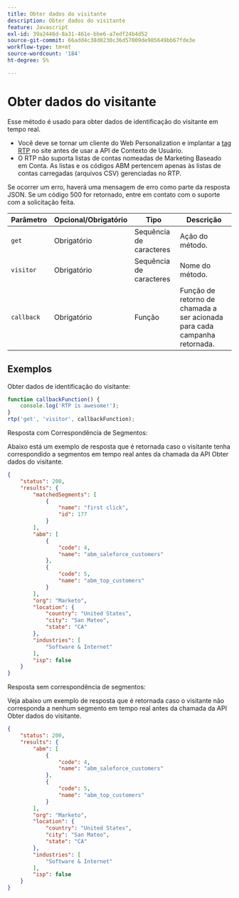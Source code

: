 ```yaml
---
title: Obter dados do visitante
description: Obter dados do visitante
feature: Javascript
exl-id: 39a2446d-8a31-461e-bbe6-a7edf24b4d52
source-git-commit: 66add4c38d0230c36d57009de985649bb67fde3e
workflow-type: tm+mt
source-wordcount: '184'
ht-degree: 5%

---
```


# Obter dados do visitante

Esse método é usado para obter dados de identificação do visitante em tempo real.

- Você deve se tornar um cliente do Web Personalization e implantar a [tag RTP](https://experienceleague.adobe.com/en/docs/marketo/using/product-docs/web-personalization/rtp-tag-implementation/deploy-the-rtp-javascript) no site antes de usar a API de Contexto de Usuário.
- O RTP não suporta listas de contas nomeadas de Marketing Baseado em Conta. As listas e os códigos ABM pertencem apenas às listas de contas carregadas (arquivos CSV) gerenciadas no RTP.

Se ocorrer um erro, haverá uma mensagem de erro como parte da resposta JSON. Se um código 500 for retornado, entre em contato com o suporte com a solicitação feita.

| Parâmetro | Opcional/Obrigatório | Tipo | Descrição |
|---|---|---|---|
| `get` | Obrigatório | Sequência de caracteres | Ação do método. |
| `visitor` | Obrigatório | Sequência de caracteres | Nome do método. |
| `callback` | Obrigatório | Função | Função de retorno de chamada a ser acionada para cada campanha retornada. |

## Exemplos

Obter dados de identificação do visitante:

```javascript
function callbackFunction() {
    console.log('RTP is awesome!');
}
rtp('get', 'visitor', callbackFunction);
```

Resposta com Correspondência de Segmentos:

Abaixo está um exemplo de resposta que é retornada caso o visitante tenha correspondido a segmentos em tempo real antes da chamada da API Obter dados do visitante.

```json
{
    "status": 200,
    "results": {
        "matchedSegments": [
            {
                "name": "first click",
                "id": 177
            }
        ],
        "abm": [
            {
                "code": 4,
                "name": "abm_saleforce_customers"
            },
            {
                "code": 5,
                "name": "abm_top_customers"
            }
        ],
        "org": "Marketo",
        "location": {
            "country": "United States",
            "city": "San Mateo",
            "state": "CA"
        },
        "industries": [
            "Software & Internet"
        ],
        "isp": false
    }
}
```

Resposta sem correspondência de segmentos:

Veja abaixo um exemplo de resposta que é retornada caso o visitante não corresponda a nenhum segmento em tempo real antes da chamada da API Obter dados do visitante.

```json
{
    "status": 200,
    "results": {
        "abm": [
            {
                "code": 4,
                "name": "abm_saleforce_customers"
            },
            {
                "code": 5,
                "name": "abm_top_customers"
            }
        ],
        "org": "Marketo",
        "location": {
            "country": "United States",
            "city": "San Mateo",
            "state": "CA"
        },
        "industries": [
            "Software & Internet"
        ],
        "isp": false
    }
}
```
